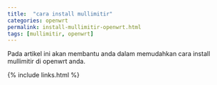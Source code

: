 ```yaml
---
title:  "cara install mullimitir"
categories: openwrt
permalink: install-mullimitir-openwrt.html
tags: [mullimitir, openwrt]
---
```


Pada artikel ini akan membantu anda dalam memudahkan cara install mullimitir di openwrt anda.

{% include links.html %}
